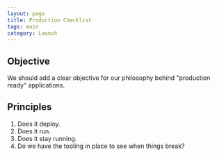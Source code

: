 ```yaml
---
layout: page
title: Production Checklist
tags: main
category: Launch
---
```


## Objective
We should add a clear objective for our philosophy behind "production ready" applications. 

## Principles

1. Does it deploy. 
2. Does it run. 
3. Does it stay running. 
4. Do we have the tooling in place to see when things break?